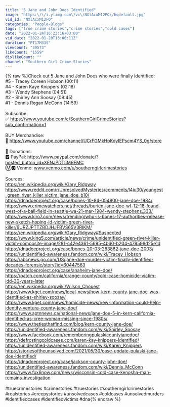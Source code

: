 ```yaml
---
title: "5 Jane and John Does Identified"
image: "https:\/\/i.ytimg.com\/vi\/NXlAcxM12FQ\/hqdefault.jpg"
vid_id: "NXlAcxM12FQ"
categories: "People-Blogs"
tags: ["true crime stories","crime stories","cold cases"]
date: "2022-01-24T16:23:16+03:00"
vid_date: "2022-01-20T13:00:11Z"
duration: "PT17M33S"
viewcount: "30573"
likeCount: "1559"
dislikeCount: ""
channel: "Southern Girl Crime Stories"
---
```

{% raw %}Check out 5 Jane and John Does who were finally identified:<br />#5 - Tracey Coreen Hobson (00:11)<br />#4 - Karen Kaye Knippers (02:18)<br />#3 - Wendy Stephens (04:51)<br />#2 - Shirley Ann Soosay (09:45)<br />#1 - Dennis Regan McConn (14:59)<br /><br />Subscribe:<br />✅ <a rel="nofollow" target="blank" href="https://www.youtube.com/c/SouthernGirlCrimeStories?sub_confirmation=1">https://www.youtube.com/c/SouthernGirlCrimeStories?sub_confirmation=1</a><br /><br />BUY Merchandise:<br />👕 <a rel="nofollow" target="blank" href="https://www.youtube.com/channel/UCrFGMkHpKdyIEPscm4YS_0g/store">https://www.youtube.com/channel/UCrFGMkHpKdyIEPscm4YS_0g/store</a><br /><br />🎁 Donations:<br />🅿️ PayPal: <a rel="nofollow" target="blank" href="https://www.paypal.com/donate/?hosted_button_id=XENJPDT5MREMC">https://www.paypal.com/donate/?hosted_button_id=XENJPDT5MREMC</a><br />Ⓜ️🅾️ Venmo: www.venmo.com/u/southerngirlcrimestories<br /><br />Sources:<br /><a rel="nofollow" target="blank" href="https://en.wikipedia.org/wiki/Gary_Ridgway">https://en.wikipedia.org/wiki/Gary_Ridgway</a><br /><a rel="nofollow" target="blank" href="https://www.reddit.com/r/UnresolvedMysteries/comments/l4iu30/youngest_green_river_killer_victim_jane_doe_b10/">https://www.reddit.com/r/UnresolvedMysteries/comments/l4iu30/youngest_green_river_killer_victim_jane_doe_b10/</a><br /><a rel="nofollow" target="blank" href="https://dnadoeproject.org/case/bones-10-84-054800-jane-doe-1984/">https://dnadoeproject.org/case/bones-10-84-054800-jane-doe-1984/</a><br /><a rel="nofollow" target="blank" href="https://www.crimewatchers.net/threads/burien-jane-doe-wf-12-18-found-west-of-a-ball-field-in-seattle-wa-21-mar-1984-wendy-stephens.333/">https://www.crimewatchers.net/threads/burien-jane-doe-wf-12-18-found-west-of-a-ball-field-in-seattle-wa-21-mar-1984-wendy-stephens.333/</a><br /><a rel="nofollow" target="blank" href="https://www.kiro7.com/news/trending/who-is-bones-17-authorities-release-new-sketch-hoping-id-victim-green-river-killer/6URZJPTTZBDJHJFBVS65V3RIKM/">https://www.kiro7.com/news/trending/who-is-bones-17-authorities-release-new-sketch-hoping-id-victim-green-river-killer/6URZJPTTZBDJHJFBVS65V3RIKM/</a><br /><a rel="nofollow" target="blank" href="https://en.wikipedia.org/wiki/Gary_Ridgway#Suspected">https://en.wikipedia.org/wiki/Gary_Ridgway#Suspected</a><br /><a rel="nofollow" target="blank" href="https://www.king5.com/article/news/crime/unidentified-green-river-killer-victim-composite-image/281-c42e4361-5695-4b60-b204-479598d25e1d">https://www.king5.com/article/news/crime/unidentified-green-river-killer-victim-composite-image/281-c42e4361-5695-4b60-b204-479598d25e1d</a><br /><a rel="nofollow" target="blank" href="https://dnadoeproject.org/case/bones-20-03-263862-jane-doe-2003/">https://dnadoeproject.org/case/bones-20-03-263862-jane-doe-2003/</a><br /><a rel="nofollow" target="blank" href="https://unidentified-awareness.fandom.com/wiki/Tracey_Hobson">https://unidentified-awareness.fandom.com/wiki/Tracey_Hobson</a><br /><a rel="nofollow" target="blank" href="https://abcnews.go.com/US/jane-doe-murder-victim-finally-identified-decades-forensic/story?id=60447563">https://abcnews.go.com/US/jane-doe-murder-victim-finally-identified-decades-forensic/story?id=60447563</a><br /><a rel="nofollow" target="blank" href="https://dnadoeproject.org/case/anaheim-jane-doe/">https://dnadoeproject.org/case/anaheim-jane-doe/</a><br /><a rel="nofollow" target="blank" href="https://patch.com/california/orange-county/cold-case-homicide-victim-idd-30-years-later">https://patch.com/california/orange-county/cold-case-homicide-victim-idd-30-years-later</a><br /><a rel="nofollow" target="blank" href="https://en.wikipedia.org/wiki/Wilson_Chouest">https://en.wikipedia.org/wiki/Wilson_Chouest</a><br /><a rel="nofollow" target="blank" href="https://www.kget.com/news/local-news/how-kern-county-jane-doe-was-identified-as-shirley-soosay/">https://www.kget.com/news/local-news/how-kern-county-jane-doe-was-identified-as-shirley-soosay/</a><br /><a rel="nofollow" target="blank" href="https://www.kget.com/news/homicide-news/new-information-could-help-identify-ventura-county-jane-doe/">https://www.kget.com/news/homicide-news/new-information-could-help-identify-ventura-county-jane-doe/</a><br /><a rel="nofollow" target="blank" href="https://www.aptnnews.ca/national-news/jane-doe-5-in-kern-california-identified-as-cree-woman-missing-since-1980s/">https://www.aptnnews.ca/national-news/jane-doe-5-in-kern-california-identified-as-cree-woman-missing-since-1980s/</a><br /><a rel="nofollow" target="blank" href="https://www.thetiesthatfind.com/blog/kern-county-jane-doe/">https://www.thetiesthatfind.com/blog/kern-county-jane-doe/</a><br /><a rel="nofollow" target="blank" href="https://unidentified-awareness.fandom.com/wiki/Shirley_Soosay">https://unidentified-awareness.fandom.com/wiki/Shirley_Soosay</a><br /><a rel="nofollow" target="blank" href="https://www.facebook.com/rememberingpulaskicountyjanedoe/">https://www.facebook.com/rememberingpulaskicountyjanedoe/</a><br /><a rel="nofollow" target="blank" href="https://defrostingcoldcases.com/karen-kay-knippers-identified/">https://defrostingcoldcases.com/karen-kay-knippers-identified/</a><br /><a rel="nofollow" target="blank" href="https://unidentified-awareness.fandom.com/wiki/Karen_Knippers">https://unidentified-awareness.fandom.com/wiki/Karen_Knippers</a><br /><a rel="nofollow" target="blank" href="https://storiesoftheunsolved.com/2021/05/30/case-update-pulaski-jane-doe-identified/">https://storiesoftheunsolved.com/2021/05/30/case-update-pulaski-jane-doe-identified/</a><br /><a rel="nofollow" target="blank" href="https://dnadoeproject.org/case/jackson-county-john-doe/">https://dnadoeproject.org/case/jackson-county-john-doe/</a><br /><a rel="nofollow" target="blank" href="https://unidentified-awareness.fandom.com/wiki/Dennis_McConn">https://unidentified-awareness.fandom.com/wiki/Dennis_McConn</a><br /><a rel="nofollow" target="blank" href="https://www.fox6now.com/news/wisconsin-cold-case-kenosha-man-remains-investigation">https://www.fox6now.com/news/wisconsin-cold-case-kenosha-man-remains-investigation</a><br /><br />#truecrimestories #crimestories #truestories #southerngirlcrimestories #realstories #creepystories #unsolvedcases #coldcases #unsolvedmurders #identifiedcases #identifiedvictims #dna{% endraw %}

